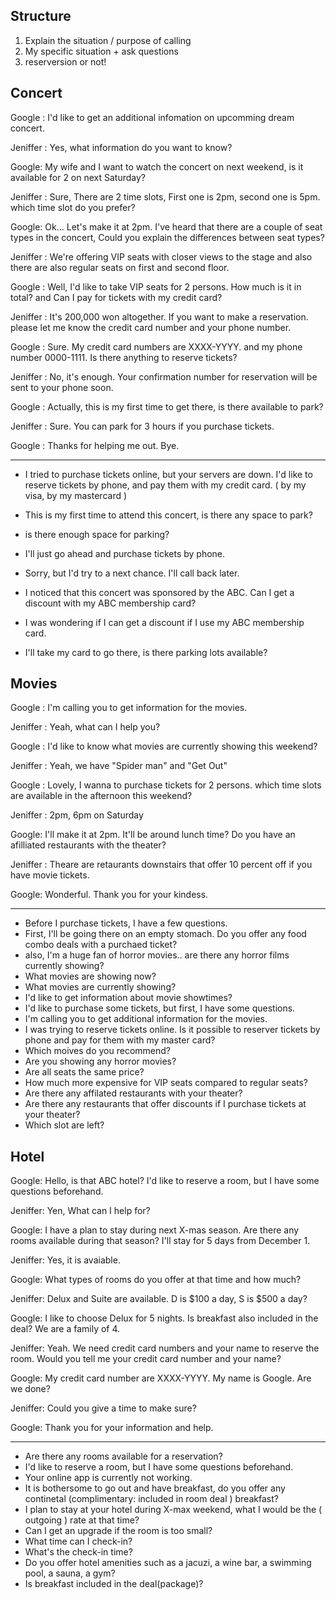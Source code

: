 
## Structure
1) Explain the situation / purpose of calling
2) My specific situation + ask questions
3) reserversion or not!

## Concert

Google : I'd like to get an additional infomation on upcomming dream concert. 

Jeniffer : Yes, what information do you want to know?

Google: My wife and I want to watch the concert on next weekend, is it available for 2 on next Saturday?

Jeniffer : Sure, There are 2 time slots, First one is 2pm, second one is 5pm. which time slot do you prefer?

Google: Ok... Let's make it at 2pm. I've heard that there are a couple of seat types in the concert, Could you explain the differences between seat types?

Jeniffer : We're offering VIP seats with closer views to the stage and also there are also regular seats on first and second floor.

Google : Well, I'd like to take VIP seats for 2 persons. How much is it in total? and Can I pay for tickets with my credit card?

Jeniffer : It's 200,000 won altogether. If you want to make a reservation. please let me know the credit card number and your phone number.

Google : Sure. My credit card numbers are XXXX-YYYY. and my phone number 0000-1111. Is there anything to reserve tickets?

Jeniffer : No, it's enough. Your confirmation number for reservation will be sent to your phone soon.

Google : Actually, this is my first time to get there, is there available to park?

Jeniffer : Sure. You can park for 3 hours if you purchase tickets.

Google :  Thanks for helping me out. Bye.

----
- I tried to purchase tickets online, but your servers are down. I'd like to reserve tickets by phone, and pay them with my credit card. ( by my visa, by my mastercard )

- This is my first time to attend this concert, is there any space to park? 
- is there enough space for parking?
- I'll just go ahead and purchase tickets by phone.
- Sorry, but I'd try to a next chance. I'll call back later.
- I noticed that this concert was sponsored by the ABC. Can I get a discount with my ABC membership card?
- I was wondering if I can get a discount if I use my ABC membership card.
- I'll take my card to go there, is there parking lots available?
## Movies

Google : I'm calling you to get information for the movies.

Jeniffer : Yeah, what can I help you?

Google : I'd like to know what movies are currently showing this weekend?

Jeniffer : Yeah, we have "Spider man" and "Get Out"

Google : Lovely, I wanna to purchase tickets for 2 persons. which time slots are available in the afternoon this weekend?

Jeniffer : 2pm, 6pm on Saturday

Google: I'll make it at 2pm. It'll be around lunch time? Do you have an afilliated restaurants with the theater? 

Jeniffer : Theare are retaurants downstairs that offer 10 percent off if you have movie tickets.

Google: Wonderful. Thank you for your kindess.

----



- Before I purchase tickets, I have a few questions.
- First, I'll be going there on an empty stomach. Do you offer any food combo deals with a purchaed ticket?
- also, I'm a huge fan of horror movies.. are there any horror films currently showing?
- What movies are showing now?
- What movies are currently showing?
- I'd like to get information about movie showtimes?
- I'd like to purchase some tickets, but first, I have some questions.
- I'm calling you to get additional information for the movies.
- I was trying to reserve tickets online. Is it possible to reserver tickets by phone and pay for them with my master card?
- Which moives do you recommend?
- Are you showing any horror movies?
- Are all seats the same price?
- How much more expensive for VIP seats compared to regular seats?
- Are there any affilated restaurants with your theater?
- Are there any restaurants that offer discounts if I purchase tickets at your theater?
- Which slot are left?


## Hotel

Google: Hello, is that ABC hotel? I'd like to reserve a room, but I have some questions beforehand.

Jeniffer: Yen, What can I help for?

Google: I have a plan to stay during next X-mas season. Are there any rooms available during that season? I'll stay for 5 days from December 1.

Jeniffer: Yes, it is avaiable.

Google: What types of rooms do you offer at that time and how much?

Jeniffer: Delux and Suite are available. D is $100 a day, S is $500 a day?

Google: I like to choose Delux for 5 nights. Is breakfast also included in the deal? We are a family of 4.

Jeniffer: Yeah. We need credit card numbers and your name to reserve the room. Would you tell me your credit card number and your name?

Google: My credit card number are XXXX-YYYY. My name is Google. Are we done?

Jeniffer: Could you give a time to make sure? 

Google: Thank you for your information and help.


----
- Are there any rooms available for a reservation?
- I'd like to reserve a room, but I have some questions beforehand.
- Your online app is currently not working.
- It is bothersome to go out and have breakfast, do you offer any continetal (complimentary: included in room deal ) breakfast?
- I plan to stay at your hotel during X-max weekend, what I would be the ( outgoing ) rate at that time?
- Can I get an upgrade if the room is too small?
- What time can I check-in?
- What's the check-in time?
- Do you offer hotel amenities such as a jacuzi, a wine bar, a swimming pool, a sauna, a gym?
- Is breakfast included in the deal(package)?
